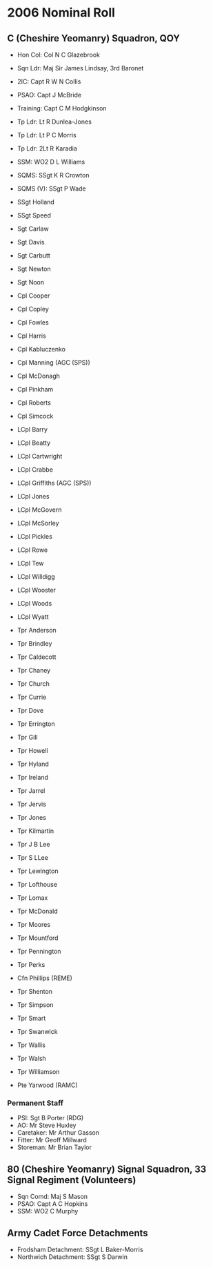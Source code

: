 # 2006 Nominal Roll

## C (Cheshire Yeomanry) Squadron, QOY

* Hon Col: Col N C Glazebrook
* Sqn Ldr: Maj Sir James Lindsay, 3rd Baronet
* 2IC: Capt R W N Collis
* PSAO: Capt J McBride
* Training: Capt C M Hodgkinson
* Tp Ldr: Lt R Dunlea-Jones
* Tp Ldr: Lt P C Morris
* Tp Ldr: 2Lt R Karadia
* SSM: WO2 D L Williams
* SQMS: SSgt K R Crowton
* SQMS (V): SSgt P Wade

* SSgt Holland
* SSgt Speed
* Sgt Carlaw
* Sgt Davis
* Sgt Carbutt
* Sgt Newton
* Sgt Noon
* Cpl Cooper
* Cpl Copley
* Cpl Fowles
* Cpl Harris
* Cpl Kabluczenko
* Cpl Manning (AGC (SPS))
* Cpl McDonagh
* Cpl Pinkham
* Cpl Roberts
* Cpl Simcock
* LCpl Barry
* LCpl Beatty
* LCpl Cartwright
* LCpl Crabbe
* LCpl Griffiths (AGC (SPS))
* LCpl Jones
* LCpl McGovern
* LCpl McSorley
* LCpl Pickles
* LCpl Rowe
* LCpl Tew
* LCpl Willdigg
* LCpl Wooster
* LCpl Woods
* LCpl Wyatt
* Tpr Anderson
* Tpr Brindley
* Tpr Caldecott
* Tpr Chaney
* Tpr Church
* Tpr Currie
* Tpr Dove
* Tpr Errington
* Tpr Gill
* Tpr Howell
* Tpr Hyland
* Tpr Ireland
* Tpr Jarrel
* Tpr Jervis
* Tpr Jones
* Tpr Kilmartin
* Tpr J B Lee
* Tpr S LLee
* Tpr Lewington
* Tpr Lofthouse
* Tpr Lomax
* Tpr McDonald
* Tpr Moores
* Tpr Mountford
* Tpr Pennington
* Tpr Perks
* Cfn Phillips (REME)
* Tpr Shenton
* Tpr Simpson
* Tpr Smart
* Tpr Swanwick
* Tpr Wallis
* Tpr Walsh
* Tpr Williamson
* Pte Yarwood (RAMC)

### Permanent Staff

* PSI: Sgt B Porter (RDG)
* AO: Mr Steve Huxley
* Caretaker: Mr Arthur Gasson
* Fitter: Mr Geoff Millward
* Storeman: Mr Brian Taylor

## 80 (Cheshire Yeomanry) Signal Squadron, 33 Signal Regiment (Volunteers)

* Sqn Comd: Maj S Mason
* PSAO: Capt A C Hopkins
* SSM: WO2 C Murphy

## Army Cadet Force Detachments

* Frodsham Detachment: SSgt L Baker-Morris
* Northwich Detachment: SSgt S Darwin
